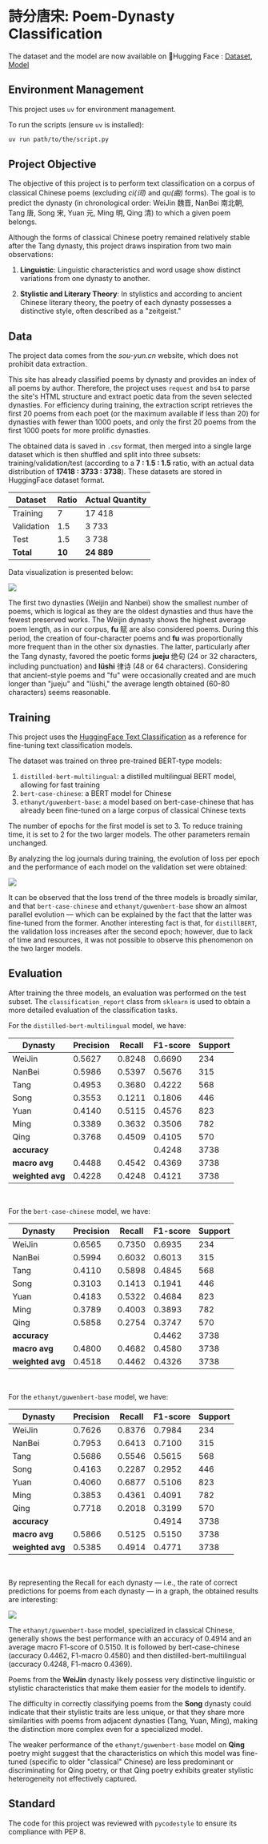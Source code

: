 # 詩分唐宋: Poem-Dynasty Classification

 The dataset and the model are now available on 🤗Hugging Face : [Dataset](https://huggingface.co/datasets/IvanMiao/ch_poems_for_classification), [Model](https://huggingface.co/IvanMiao/PoemDynasty-ch-RoBERTa)

## Environment Management

This project uses `uv` for environment management.

To run the scripts (ensure `uv` is installed):
```bash
uv run path/to/the/script.py
```

## Project Objective

The objective of this project is to perform text classification on a corpus of classical Chinese poems (excluding *ci(词)* and *qu(曲)* forms). The goal is to predict the dynasty (in chronological order: WeiJin 魏晋, NanBei 南北朝, Tang 唐, Song 宋, Yuan 元, Ming 明, Qing 清) to which a given poem belongs.

Although the forms of classical Chinese poetry remained relatively stable after the Tang dynasty, this project draws inspiration from two main observations:

1.  **Linguistic**: Linguistic characteristics and word usage show distinct variations from one dynasty to another.

2.  **Stylistic and Literary Theory**: In stylistics and according to ancient Chinese literary theory, the poetry of each dynasty possesses a distinctive style, often described as a "zeitgeist."

## Data

The project data comes from the *sou-yun.cn* website, which does not prohibit data extraction.

This site has already classified poems by dynasty and provides an index of all poems by author. Therefore, the project uses `request` and `bs4` to parse the site's HTML structure and extract poetic data from the seven selected dynasties. For efficiency during training, the extraction script retrieves the first 20 poems from each poet (or the maximum available if less than 20) for dynasties with fewer than 1000 poets, and only the first 20 poems from the first 1000 poets for more prolific dynasties.

The obtained data is saved in `.csv` format, then merged into a single large dataset which is then shuffled and split into three subsets: training/validation/test (according to a **7 : 1.5 : 1.5** ratio, with an actual data distribution of **17418 : 3733 : 3738**). These datasets are stored in HuggingFace dataset format.

| Dataset    | Ratio | Actual Quantity |
|------------|-------|-----------------|
| Training   | 7     | 17 418          |
| Validation | 1.5   | 3 733           |
| Test       | 1.5   | 3 738           |
| **Total**  | **10**| **24 889**      |

Data visualization is presented below:

![](../figures/dynasty_poems_stats.png)

The first two dynasties (Weijin and Nanbei) show the smallest number of poems, which is logical as they are the oldest dynasties and thus have the fewest preserved works. The Weijin dynasty shows the highest average poem length, as in our corpus, **fu** 赋 are also considered poems. During this period, the creation of four-character poems and **fu** was proportionally more frequent than in the other six dynasties. The latter, particularly after the Tang dynasty, favored the poetic forms **jueju** 绝句 (24 or 32 characters, including punctuation) and **lüshi** 律诗 (48 or 64 characters). Considering that ancient-style poems and "fu" were occasionally created and are much longer than "jueju" and "lüshi," the average length obtained (60-80 characters) seems reasonable.

## Training

This project uses the [HuggingFace Text Classification](https://huggingface.co/docs/transformers/en/tasks/sequence_classification) as a reference for fine-tuning text classification models.

The dataset was trained on three pre-trained BERT-type models:

1. `distilled-bert-multilingual`: a distilled multilingual BERT model, allowing for fast training
2. `bert-case-chinese`: a BERT model for Chinese
3. `ethanyt/guwenbert-base`: a model based on bert-case-chinese that has already been fine-tuned on a large corpus of classical Chinese texts

The number of epochs for the first model is set to 3. To reduce training time, it is set to 2 for the two larger models. The other parameters remain unchanged.

By analyzing the log journals during training, the evolution of loss per epoch and the performance of each model on the validation set were obtained:

![](../figures/training_analysis.png)

It can be observed that the loss trend of the three models is broadly similar, and that `bert-case-chinese` and `ethanyt/guwenbert-base` show an almost parallel evolution — which can be explained by the fact that the latter was fine-tuned from the former. Another interesting fact is that, for `distillBERT`, the validation loss increases after the second epoch; however, due to lack of time and resources, it was not possible to observe this phenomenon on the two larger models.

## Evaluation

After training the three models, an evaluation was performed on the test subset. The `classification_report` class from `sklearn` is used to obtain a more detailed evaluation of the classification tasks.

For the `distilled-bert-multilingual` model, we have:

| Dynasty  | Precision | Recall  | F1-score | Support |
|----------|-----------|---------|----------|---------|
| WeiJin   | 0.5627    | 0.8248  | 0.6690   | 234     |
| NanBei   | 0.5986    | 0.5397  | 0.5676   | 315     |
| Tang     | 0.4953    | 0.3680  | 0.4222   | 568     |
| Song     | 0.3553    | 0.1211  | 0.1806   | 446     |
| Yuan     | 0.4140    | 0.5115  | 0.4576   | 823     |
| Ming     | 0.3389    | 0.3632  | 0.3506   | 782     |
| Qing     | 0.3768    | 0.4509  | 0.4105   | 570     |
| **accuracy** |           |         | 0.4248   | 3738    |
| **macro avg** | 0.4488    | 0.4542  | 0.4369   | 3738    |
| **weighted avg** | 0.4228    | 0.4248  | 0.4121   | 3738    |

<br>

For the `bert-case-chinese` model, we have:

| Dynasty      | Precision | Recall  | F1-score | Support |
|--------------|-----------|---------|----------|---------|
| WeiJin       | 0.6565    | 0.7350  | 0.6935   | 234     |
| NanBei       | 0.5994    | 0.6032  | 0.6013   | 315     |
| Tang         | 0.4110    | 0.5898  | 0.4845   | 568     |
| Song         | 0.3103    | 0.1413  | 0.1941   | 446     |
| Yuan         | 0.4183    | 0.5322  | 0.4684   | 823     |
| Ming         | 0.3789    | 0.4003  | 0.3893   | 782     |
| Qing         | 0.5858    | 0.2754  | 0.3747   | 570     |
| **accuracy** |           |         | 0.4462   | 3738    |
| **macro avg**| 0.4800    | 0.4682  | 0.4580   | 3738    |
| **weighted avg** | 0.4518 | 0.4462 | 0.4326   | 3738    |

<br>

For the `ethanyt/guwenbert-base` model, we have:

| Dynasty      | Precision | Recall  | F1-score | Support |
|--------------|-----------|---------|----------|---------|
| WeiJin       | 0.7626    | 0.8376  | 0.7984   | 234     |
| NanBei       | 0.7953    | 0.6413  | 0.7100   | 315     |
| Tang         | 0.5686    | 0.5546  | 0.5615   | 568     |
| Song         | 0.4163    | 0.2287  | 0.2952   | 446     |
| Yuan         | 0.4060    | 0.6877  | 0.5106   | 823     |
| Ming         | 0.3853    | 0.4361  | 0.4091   | 782     |
| Qing         | 0.7718    | 0.2018  | 0.3199   | 570     |
| **accuracy** |           |         | 0.4914   | 3738    |
| **macro avg**| 0.5866    | 0.5125  | 0.5150   | 3738    |
| **weighted avg** | 0.5385 | 0.4914 | 0.4771   | 3738    |

<br>

By representing the Recall for each dynasty — i.e., the rate of correct predictions for poems from each dynasty — in a graph, the obtained results are interesting:

![](../figures/evaluate_analysis.png)

The `ethanyt/guwenbert-base` model, specialized in classical Chinese, generally shows the best performance with an accuracy of 0.4914 and an average macro F1-score of 0.5150. It is followed by bert-case-chinese (accuracy 0.4462, F1-macro 0.4580) and then distilled-bert-multilingual (accuracy 0.4248, F1-macro 0.4369).

Poems from the **WeiJin** dynasty likely possess very distinctive linguistic or stylistic characteristics that make them easier for the models to identify.

The difficulty in correctly classifying poems from the **Song** dynasty could indicate that their stylistic traits are less unique, or that they share more similarities with poems from adjacent dynasties (Tang, Yuan, Ming), making the distinction more complex even for a specialized model.

The weaker performance of the `ethanyt/guwenbert-base` model on **Qing** poetry might suggest that the characteristics on which this model was fine-tuned (specific to older "classical" Chinese) are less predominant or discriminating for Qing poetry, or that Qing poetry exhibits greater stylistic heterogeneity not effectively captured.

## Standard

The code for this project was reviewed with `pycodestyle` to ensure its compliance with PEP 8.